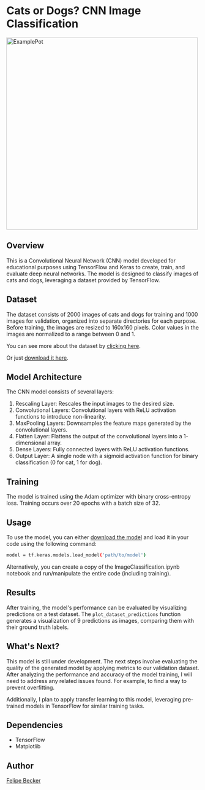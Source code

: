 # Cats or Dogs? CNN Image Classification

<img src="https://github.com/beckerfelipee/CNN-ImageClassification/assets/94445094/e2525b32-0a72-4f3a-bc5a-5e59842b15cc" alt="ExamplePot" width="500" height="500">


## Overview

This is a Convolutional Neural Network (CNN) model developed for educational purposes using TensorFlow and Keras to create, train, and evaluate deep neural networks. The model is designed to classify images of cats and dogs, leveraging a dataset provided by TensorFlow.

## Dataset

The dataset consists of 2000 images of cats and dogs for training and 1000 images for validation, organized into separate directories for each purpose. Before training, the images are resized to 160x160 pixels. Color values in the images are normalized to a range between 0 and 1.

You can see more about the dataset by [clicking here](https://www.tensorflow.org/datasets/catalog/cats_vs_dogs).

Or just [download it here](https://storage.googleapis.com/mledu-datasets/cats_and_dogs_filtered.zip).

## Model Architecture

The CNN model consists of several layers:

1. Rescaling Layer: Rescales the input images to the desired size.
2. Convolutional Layers: Convolutional layers with ReLU activation functions to introduce non-linearity.
3. MaxPooling Layers: Downsamples the feature maps generated by the convolutional layers.
4. Flatten Layer: Flattens the output of the convolutional layers into a 1-dimensional array.
5. Dense Layers: Fully connected layers with ReLU activation functions.
6. Output Layer: A single node with a sigmoid activation function for binary classification (0 for cat, 1 for dog).

## Training

The model is trained using the Adam optimizer with binary cross-entropy loss. Training occurs over 20 epochs with a batch size of 32.

## Usage

To use the model, you can either [download the model](https://github.com/beckerfelipee/CNN-ImageClassification/releases/download/v1.0/cats_and_dogs_model_v1.0.zip) and load it in your code using the following command:

```bash
model = tf.keras.models.load_model('path/to/model')
```

Alternatively, you can create a copy of the ImageClassification.ipynb notebook and run/manipulate the entire code (including training).

## Results

After training, the model's performance can be evaluated by visualizing predictions on a test dataset. The `plot_dataset_predictions` function generates a visualization of 9 predictions as images, comparing them with their ground truth labels.

## What's Next?

This model is still under development. The next steps involve evaluating the quality of the generated model by applying metrics to our validation dataset. After analyzing the performance and accuracy of the model training, I will need to address any related issues found. For example, to find a way to prevent overfitting.

Additionally, I plan to apply transfer learning to this model, leveraging pre-trained models in TensorFlow for similar training tasks.

## Dependencies

- TensorFlow
- Matplotlib

## Author

[Felipe Becker](https://github.com/beckerfelipee)

